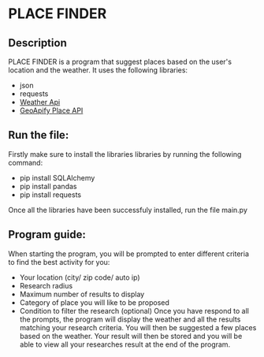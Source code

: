 # PLACE FINDER


##  Description

PLACE FINDER is a program that suggest places based on the user's location and the weather. It uses the following libraries:
* json
* requests
* [Weather Api](https://www.weatherapi.com/docs/)
* [GeoApify Place API](https://apidocs.geoapify.com/docs/places/#about)

## Run the file:
Firstly make sure to install the libraries libraries by running the following command:
* pip install SQLAlchemy
* pip install pandas
* pip install requests

Once all the libraries have been successfuly installed, run the file main.py

## Program guide:
When starting the program, you will be prompted to enter different criteria to find the best activity for you:
* Your location (city/ zip code/ auto ip)
* Research radius
* Maximum number of results to display
* Category of place you will like to be proposed
* Condition to filter the research (optional)
Once you have respond to all the prompts, the program will display the weather and all the results matching your research criteria. You will then be suggested a few places based on the weather. Your result will then be stored and you will be able to view all your researches result at the end of the program.
